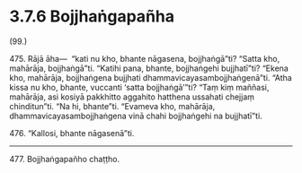 

# 3.7.6 Bojjhaṅgapañha




(99.)

475\. Rājā āha—  “kati nu kho, bhante nāgasena, bojjhaṅgā”ti? “Satta kho, mahārāja, bojjhaṅgā”ti. “Katihi pana, bhante, bojjhaṅgehi bujjhatī”ti? “Ekena kho, mahārāja, bojjhaṅgena bujjhati dhammavicayasambojjhaṅgenā”ti. “Atha kissa nu kho, bhante, vuccanti ‘satta bojjhaṅgā’”ti? “Taṃ kiṃ maññasi, mahārāja, asi kosiyā pakkhitto aggahito hatthena ussahati chejjaṃ chinditun”ti. “Na hi, bhante”ti. “Evameva kho, mahārāja, dhammavicayasambojjhaṅgena vinā chahi bojjhaṅgehi na bujjhatī”ti.

476\. “Kallosi, bhante nāgasenā”ti.

---

477\. Bojjhaṅgapañho chaṭṭho.





